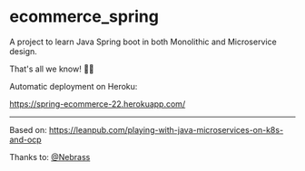 # ecommerce_spring

A project to learn Java Spring boot in both Monolithic and Microservice design.

That's all we know! 👨‍💻



Automatic deployment on Heroku:

https://spring-ecommerce-22.herokuapp.com/

------
Based on:
https://leanpub.com/playing-with-java-microservices-on-k8s-and-ocp

Thanks to:
[@Nebrass](https://github.com/nebrass)
